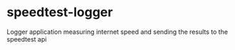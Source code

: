 # speedtest-logger
Logger application measuring internet speed and sending the results to the speedtest api
